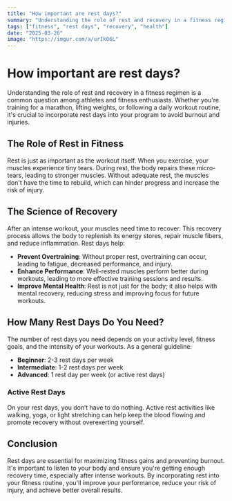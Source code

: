 ```yaml
---
title: "How important are rest days?"
summary: "Understanding the role of rest and recovery in a fitness regimen is a common question."
tags: ["fitness", "rest days", "recovery", "health"]
date: "2025-03-26"
image: "https://imgur.com/a/urIk06L"
---
```


# How important are rest days?

Understanding the role of rest and recovery in a fitness regimen is a common question among athletes and fitness enthusiasts. Whether you're training for a marathon, lifting weights, or following a daily workout routine, it's crucial to incorporate rest days into your program to avoid burnout and injuries.

## The Role of Rest in Fitness

Rest is just as important as the workout itself. When you exercise, your muscles experience tiny tears. During rest, the body repairs these micro-tears, leading to stronger muscles. Without adequate rest, the muscles don't have the time to rebuild, which can hinder progress and increase the risk of injury.

## The Science of Recovery

After an intense workout, your muscles need time to recover. This recovery process allows the body to replenish its energy stores, repair muscle fibers, and reduce inflammation. Rest days help:
- **Prevent Overtraining**: Without proper rest, overtraining can occur, leading to fatigue, decreased performance, and injury.
- **Enhance Performance**: Well-rested muscles perform better during workouts, leading to more effective training sessions and results.
- **Improve Mental Health**: Rest is not just for the body; it also helps with mental recovery, reducing stress and improving focus for future workouts.

## How Many Rest Days Do You Need?

The number of rest days you need depends on your activity level, fitness goals, and the intensity of your workouts. As a general guideline:
- **Beginner**: 2-3 rest days per week
- **Intermediate**: 1-2 rest days per week
- **Advanced**: 1 rest day per week (or active rest days)

### Active Rest Days

On your rest days, you don’t have to do nothing. Active rest activities like walking, yoga, or light stretching can help keep the blood flowing and promote recovery without overexerting yourself.

## Conclusion

Rest days are essential for maximizing fitness gains and preventing burnout. It's important to listen to your body and ensure you're getting enough recovery time, especially after intense workouts. By incorporating rest into your fitness routine, you'll improve your performance, reduce your risk of injury, and achieve better overall results.